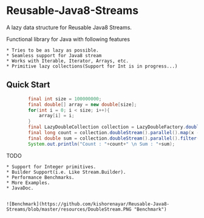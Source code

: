 # Reusable-Java8-Streams
A lazy data structure for Reusable Java8 Streams. 

Functional library for Java with following features

	* Tries to be as lazy as possible.
	* Seamless support for Java8 stream
	* Works with Iterable, Iterator, Arrays, etc.
	* Primitive lazy collections(Support for Int is in progress...)

## Quick Start

```java
		final int size = 100000000;
		final double[] array = new double[size];
		for(int i = 0; i < size; i++){
			array[i] = i;
		}
		final LazyDoubleCollection collection = LazyDoubleFactory.doubleSequence(array);		
		final long count = collection.doubleStream().parallel().map(x -> x + 1).filter(x -> x > 800).count();
		final double sum = collection.doubleStream().parallel().filter(x -> x < 10000).reduce((x, y) -> x + y).getAsDouble();
		System.out.println("Count : "+count+" \n Sum : "+sum);
```	


TODO 

	* Support for Integer primitives.
	* Builder Support(i.e. Like Stream.Builder).
	* Performance Benchmarks.
	* More Examples.	
	* JavaDoc.

	
	![Benchmark](https://github.com/kishorenayar/Reusable-Java8-Streams/blob/master/resources/DoubleStream.PNG "Benchmark")

